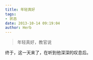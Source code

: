 ```yaml
---
title: 年轻真好
tags:
- 状态
date: 2013-10-14 09:19:04
author: Herb
---
```


> 年轻真好，教官说

终于，这一天来了，在听到他深深的叹息后。